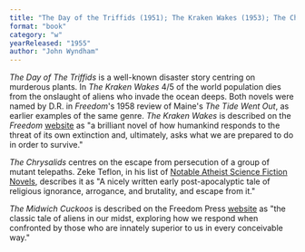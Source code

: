 ```yaml
---
title: "The Day of the Triffids (1951); The Kraken Wakes (1953); The Chrysalids (1955; vt Re-Birth"
format: "book"
category: "w"
yearReleased: "1955"
author: "John Wyndham"
---
```


_The Day of The Triffids_ is a well-known disaster story centring on murderous plants. In _The Kraken Wakes_ 4/5 of the world population dies from the onslaught of aliens who invade the ocean deeps. Both novels were named by D.R. in _Freedom_'s 1958 review of Maine's _The Tide Went Out_, as earlier examples of the same genre. _The Kraken Wakes_ is described on the _Freedom_ <a href="https://freedompress.org.uk/product/the-kraken-wakes-john-wyndham/">website</a> as "a brilliant novel of how humankind responds to the threat of its own extinction and, ultimately, asks what we are prepared to do in order to survive."

_The Chrysalids_ centres on the escape from persecution of a group of mutant telepaths. Zeke Teflon, in his list of <a href="https://seesharppress.wordpress.com/2015/01/05/a-few-favorite-atheist-science-fiction-novels-and-books-on-cults/">Notable Atheist Science Fiction Novels</a>, describes it as "A nicely written 
early post-apocalyptic tale of religious ignorance, arrogance, and brutality, and escape from it."

_The Midwich Cuckoos_ is described on the Freedom Press <a href="https://freedompress.org.uk/product/the-midwich-cuckoos-john-wyndham/"> website</a> as "the classic tale of aliens in our midst, exploring how we respond when confronted by those who are innately superior to us in every conceivable way."

